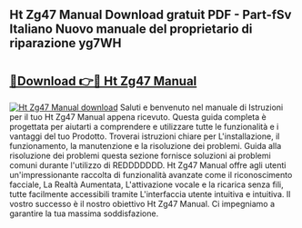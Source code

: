 ## Ht Zg47 Manual Download gratuit PDF - Part-fSv Italiano Nuovo manuale del proprietario di riparazione yg7WH

# <h2><a href="http://dfa1dh.blite.top/?on=Ht+Zg47+Manual">🔗Download 👉🔴 Ht Zg47 Manual</a></h2>

[![Ht Zg47 Manual download](https://i.imgur.com/lujVjoI.png)](http://dfa1dh.blite.top/?on=Ht+Zg47+Manual)
Saluti e benvenuto nel manuale di Istruzioni per il tuo Ht Zg47 Manual appena ricevuto. Questa guida completa è progettata per aiutarti a comprendere e utilizzare tutte le funzionalità e i vantaggi del tuo Prodotto. Troverai istruzioni chiare per L'installazione, il funzionamento, la manutenzione e la risoluzione dei problemi. Guida alla risoluzione dei problemi questa sezione fornisce soluzioni ai problemi comuni durante l'utilizzo di REDDDDDDD. Ht Zg47 Manual offre agli utenti un'impressionante raccolta di funzionalità avanzate come il riconoscimento facciale, La Realtà Aumentata, L'attivazione vocale e la ricarica senza fili, tutte facilmente accessibili tramite L'interfaccia utente intuitiva e intuitiva. Il vostro successo è il nostro obiettivo Ht Zg47 Manual. Ci impegniamo a garantire la tua massima soddisfazione.
